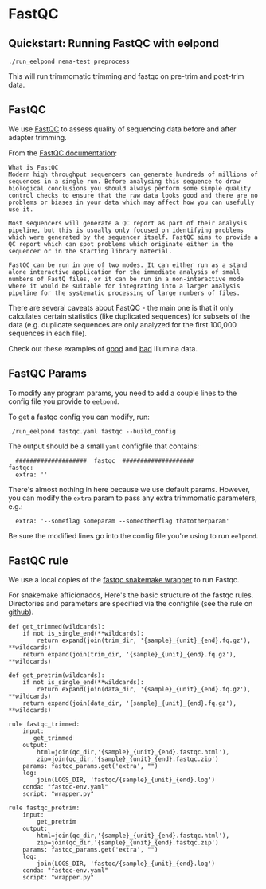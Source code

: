 # FastQC


## Quickstart: Running FastQC with eelpond
```
./run_eelpond nema-test preprocess
```
This will run trimmomatic trimming and fastqc on pre-trim and post-trim data.

## FastQC

We use [FastQC](https://www.bioinformatics.babraham.ac.uk/projects/fastqc/) to assess quality of sequencing data before and after adapter trimming. 

From the [FastQC documentation](https://www.bioinformatics.babraham.ac.uk/projects/fastqc/Help/):  
```
What is FastQC
Modern high throughput sequencers can generate hundreds of millions of sequences in a single run. Before analysing this sequence to draw biological conclusions you should always perform some simple quality control checks to ensure that the raw data looks good and there are no problems or biases in your data which may affect how you can usefully use it.

Most sequencers will generate a QC report as part of their analysis pipeline, but this is usually only focused on identifying problems which were generated by the sequencer itself. FastQC aims to provide a QC report which can spot problems which originate either in the sequencer or in the starting library material.

FastQC can be run in one of two modes. It can either run as a stand alone interactive application for the immediate analysis of small numbers of FastQ files, or it can be run in a non-interactive mode where it would be suitable for integrating into a larger analysis pipeline for the systematic processing of large numbers of files.
```

There are several caveats about FastQC - the main one is that it only calculates certain statistics (like duplicated sequences) for subsets of the data (e.g. duplicate sequences are only analyzed for the first 100,000 sequences in each file). 

Check out these examples of [good](https://www.bioinformatics.babraham.ac.uk/projects/fastqc/good_sequence_short_fastqc.html) and [bad](https://www.bioinformatics.babraham.ac.uk/projects/fastqc/bad_sequence_fastqc.html) Illumina data.


## FastQC Params

To modify any program params, you need to add a couple lines to the config file you provide to `eelpond`. 

To get a fastqc config you can modify, run:
```
./run_eelpond fastqc.yaml fastqc --build_config
```
The output should be a small `yaml` configfile that contains:
```
  ####################  fastqc  ####################
fastqc:
  extra: ''
```
There's almost nothing in here because we use default params. However, you can modify the `extra` param to pass any extra trimmomatic parameters, e.g.:
```
  extra: '--someflag someparam --someotherflag thatotherparam'
```
Be sure the modified lines go into the config file you're using to run `eelpond`.

## FastQC rule

We use a local copies of the [fastqc snakemake wrapper](https://snakemake-wrappers.readthedocs.io/en/stable/wrappers/fastqc.html) to run Fastqc.

For snakemake afficionados, Here's the basic structure of the fastqc rules. Directories and parameters are specified via the configfile (see the rule on [github](https://github.com/dib-lab/eelpond/blob/master/rules/fastqc/fastqc.rule)).


```
def get_trimmed(wildcards):
    if not is_single_end(**wildcards):
        return expand(join(trim_dir, '{sample}_{unit}_{end}.fq.gz'), **wildcards)
    return expand(join(trim_dir, '{sample}_{unit}_{end}.fq.gz'), **wildcards)

def get_pretrim(wildcards):
    if not is_single_end(**wildcards):
        return expand(join(data_dir, '{sample}_{unit}_{end}.fq.gz'), **wildcards)
    return expand(join(data_dir, '{sample}_{unit}_{end}.fq.gz'), **wildcards)

rule fastqc_trimmed:
    input:
       get_trimmed
    output:
        html=join(qc_dir,'{sample}_{unit}_{end}.fastqc.html'),
        zip=join(qc_dir,'{sample}_{unit}_{end}.fastqc.zip')
    params: fastqc_params.get('extra', "")
    log:
        join(LOGS_DIR, 'fastqc/{sample}_{unit}_{end}.log')
    conda: "fastqc-env.yaml"
    script: "wrapper.py"

rule fastqc_pretrim:
    input:
        get_pretrim
    output:
        html=join(qc_dir,'{sample}_{unit}_{end}.fastqc.html'),
        zip=join(qc_dir,'{sample}_{unit}_{end}.fastqc.zip')
    params: fastqc_params.get('extra', "")
    log:
        join(LOGS_DIR, 'fastqc/{sample}_{unit}_{end}.log')
    conda: "fastqc-env.yaml"
    script: "wrapper.py"
```

